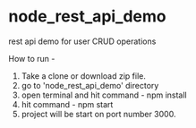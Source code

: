 # node_rest_api_demo
rest api demo for user CRUD operations

How to run - 
1. Take a clone or download zip file.
2. go to 'node_rest_api_demo' directory
4. open terminal and hit command - npm install
5. hit command - npm start
6. project will be start on port number 3000.
